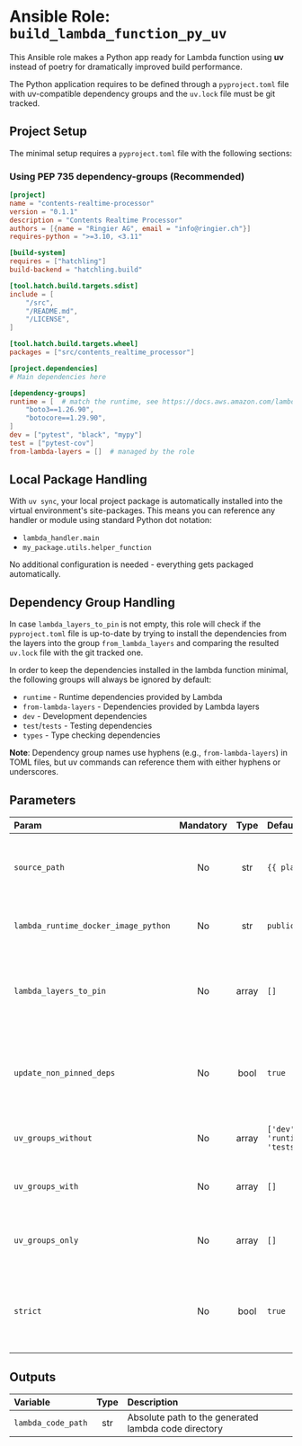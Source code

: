 # Ansible Role: `build_lambda_function_py_uv`

This Ansible role makes a Python app ready for Lambda function using **uv** instead of poetry for dramatically improved build performance.

The Python application requires to be defined through a `pyproject.toml` file with uv-compatible dependency groups and the `uv.lock` file must be git tracked.

## Project Setup

The minimal setup requires a `pyproject.toml` file with the following sections:

### Using PEP 735 dependency-groups (Recommended)

```toml
[project]
name = "contents-realtime-processor"
version = "0.1.1"
description = "Contents Realtime Processor"
authors = [{name = "Ringier AG", email = "info@ringier.ch"}]
requires-python = ">=3.10, <3.11"

[build-system]
requires = ["hatchling"]
build-backend = "hatchling.build"

[tool.hatch.build.targets.sdist]
include = [
    "/src",
    "/README.md",
    "/LICENSE",
]

[tool.hatch.build.targets.wheel]
packages = ["src/contents_realtime_processor"]

[project.dependencies]
# Main dependencies here

[dependency-groups]
runtime = [  # match the runtime, see https://docs.aws.amazon.com/lambda/latest/dg/lambda-runtimes.html
    "boto3==1.26.90",
    "botocore==1.29.90",
]
dev = ["pytest", "black", "mypy"]
test = ["pytest-cov"]
from-lambda-layers = []  # managed by the role
```

## Local Package Handling

With `uv sync`, your local project package is automatically installed into the virtual environment's site-packages. This means you can reference any handler or module using standard Python dot notation:

- `lambda_handler.main` 
- `my_package.utils.helper_function`

No additional configuration is needed - everything gets packaged automatically.

## Dependency Group Handling

In case `lambda_layers_to_pin` is not empty, this role will check if the `pyproject.toml` file is up-to-date by trying to install the dependencies from the layers into the group `from_lambda_layers` and comparing the resulted `uv.lock` file with the git tracked one.

In order to keep the dependencies installed in the lambda function minimal, the following groups will always be ignored by default:
- `runtime` - Runtime dependencies provided by Lambda
- `from-lambda-layers` - Dependencies provided by Lambda layers  
- `dev` - Development dependencies
- `test`/`tests` - Testing dependencies
- `types` - Type checking dependencies

**Note**: Dependency group names use hyphens (e.g., `from-lambda-layers`) in TOML files, but uv commands can reference them with either hyphens or underscores.

## Parameters

| Param                                | Mandatory | Type | Default                       | Description                                                                       |
|:-------------------------------------|:---------:|:----:|:------------------------------|:----------------------------------------------------------------------------------|
| `source_path`                        |    No     | str   | `{{ playbook_dir }}/../app`         | Dir of the Python app, where the corresponding `pyproject.toml` is located.    |
| `lambda_runtime_docker_image_python` |    No     | str   | `public.ecr.aws/lambda/python:3.10` | Docker image to use for the build. Refer to [the definition](./defaults/main.yml) |
| `lambda_layers_to_pin`               |    No     | array | `[]`                                | Lambda layers that will be used to check whether the pyproject.toml file is up-to-date |
| `update_non_pinned_deps`             |    No     | bool  | `true`                              | Whether dependencies from lambda layers without version pins should be added/updated |
| `uv_groups_without`                  |    No     | array | `['dev', 'from-lambda-layers', 'runtime', 'types', 'test', 'tests']`           | List of groups to ignore when installing dependencies |
| `uv_groups_with`                     |    No     | array | `[]`                                | List of groups to include when installing dependencies |
| `uv_groups_only`                     |    No     | array | `[]`                                | List of groups to install exclusively, ignoring all others |
| `strict`                             |    No     | bool  | `true`                              | Whether to fail if boto3 and botocore are not pinned to match the lambda runtime |

## Outputs

| Variable           | Type | Description                                   |
|:-------------------|:----:|:----------------------------------------------|
| `lambda_code_path` | str  | Absolute path to the generated lambda code directory |
